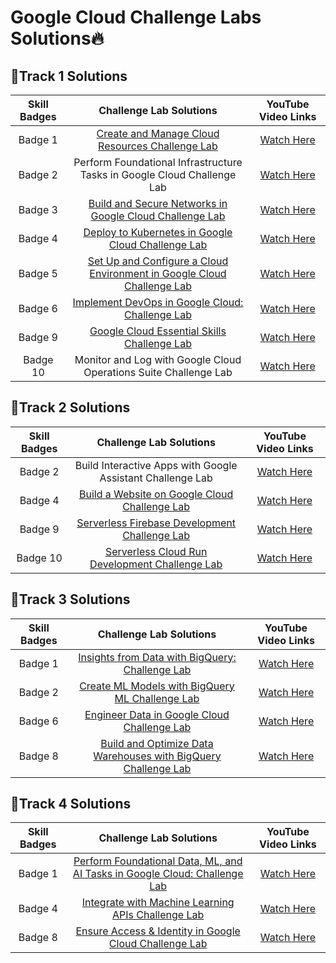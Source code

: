 # Google Cloud Challenge Labs Solutions🔥

## 📌Track 1 Solutions

|  Skill Badges  | Challenge Lab Solutions  |  YouTube Video Links  |
|:--------------:|:------------------------:|:---------------------:|
|  Badge 1  |  [Create and Manage Cloud Resources Challenge Lab](https://github.com/kishanrajput23/Google-Cloud-Challenge-Labs/blob/main/Create%20and%20Manage%20Cloud%20Resources%20Challenge%20Lab.txt)  |  [Watch Here](https://www.youtube.com/watch?v=-HqWZetKL-4)  |
|  Badge 2  |  Perform Foundational Infrastructure Tasks in Google Cloud Challenge Lab  |  [Watch Here](https://cutt.ly/PHA95O3)  |
|  Badge 3  |  [Build and Secure Networks in Google Cloud Challenge Lab](https://github.com/kishanrajput23/Google-Cloud-Challenge-Labs/blob/main/Build%20and%20Secure%20Networks%20in%20Google%20Cloud%20Challenge%20Lab.txt)  |  [Watch Here](https://www.youtube.com/watch?v=LacQs_lHZPY)  |
|  Badge 4  |  [Deploy to Kubernetes in Google Cloud Challenge Lab](https://github.com/kishanrajput23/Google-Cloud-Challenge-Labs/blob/main/Deploy%20to%20Kubernetes%20in%20Google%20Cloud%20Challenge%20Lab.txt)  |  [Watch Here](https://www.youtube.com/watch?v=7w8uKwVNBo8)  |
|  Badge 5  |  [Set Up and Configure a Cloud Environment in Google Cloud Challenge Lab](https://github.com/kishanrajput23/Google-Cloud-Challenge-Labs/blob/main/Set%20Up%20and%20Configure%20a%20Cloud%20Environment%20in%20Google%20Cloud%20Challenge%20Lab.txt)  |  [Watch Here](https://www.youtube.com/watch?v=UN4vI0zFRa0)  |
|  Badge 6  |  [Implement DevOps in Google Cloud: Challenge Lab](https://github.com/kishanrajput23/Google-Cloud-Challenge-Labs/blob/main/Implement%20DevOps%20in%20Google%20Cloud:%20Challenge%20Lab.txt)  |  [Watch Here](https://cutt.ly/QHA9gHB)  |
|  Badge 9  |  [Google Cloud Essential Skills Challenge Lab](https://github.com/kishanrajput23/Google-Cloud-Challenge-Labs/blob/main/Google%20Cloud%20Essential%20Skills%20Challenge%20Lab.txt)  |  [Watch Here](https://cutt.ly/4HA8acA)  |
|  Badge 10  |  Monitor and Log with Google Cloud Operations Suite Challenge Lab  |  [Watch Here](https://cutt.ly/lHGQoX1)  |

## 📌Track 2 Solutions

|  Skill Badges  | Challenge Lab Solutions  |  YouTube Video Links  |
|:--------------:|:------------------------:|:---------------------:|
|  Badge 2  |  Build Interactive Apps with Google Assistant Challenge Lab  |  [Watch Here](https://cutt.ly/AHA3AYz)  |
|  Badge 4  |  [Build a Website on Google Cloud Challenge Lab](https://github.com/kishanrajput23/Google-Cloud-Challenge-Labs/blob/main/Build%20a%20Website%20on%20Google%20Cloud:%20Challenge%20Lab.md)  |  [Watch Here](https://cutt.ly/8HJWWH3)  |
|  Badge 9  |  [Serverless Firebase Development Challenge Lab](https://github.com/kishanrajput23/Google-Cloud-Challenge-Labs/blob/main/Serverless%20Firebase%20Development%20Challenge%20Lab.md)  |  [Watch Here](https://cutt.ly/OHGJgbz)  |
|  Badge 10  |  [Serverless Cloud Run Development Challenge Lab](https://github.com/kishanrajput23/Google-Cloud-Challenge-Labs/blob/main/Serverless%20Cloud%20Run%20Development%20Challenge%20Lab.md)  |  [Watch Here](https://cutt.ly/oHGJL0M)  |

## 📌Track 3 Solutions

|  Skill Badges  | Challenge Lab Solutions  |  YouTube Video Links  |
|:--------------:|:------------------------:|:---------------------:|
|  Badge 1  |  [Insights from Data with BigQuery: Challenge Lab](https://github.com/kishanrajput23/Google-Cloud-Challenge-Labs/blob/main/Insights%20from%20Data%20with%20BigQuery%20Challenge%20Lab.md)  |  [Watch Here](https://cutt.ly/UH0bps5)  |
|  Badge 2  |  [Create ML Models with BigQuery ML Challenge Lab](https://github.com/kishanrajput23/Google-Cloud-Challenge-Labs/blob/main/Create%20ML%20Models%20with%20BigQuery%20ML%20Challenge%20Lab.md)  |  [Watch Here](https://cutt.ly/0H0bkQA)  |
|  Badge 6  |  [Engineer Data in Google Cloud Challenge Lab](https://github.com/kishanrajput23/Google-Cloud-Challenge-Labs/blob/main/Engineer%20Data%20in%20Google%20Cloud%20Challenge%20Lab.md)  |  [Watch Here](https://cutt.ly/DH0bm7c)  |
|  Badge 8  |  [Build and Optimize Data Warehouses with BigQuery Challenge Lab](https://github.com/kishanrajput23/Google-Cloud-Challenge-Labs/blob/main/Build%20and%20Optimize%20Data%20Warehouses%20with%20BigQuery%20Challenge%20Lab.md)  |  [Watch Here](https://cutt.ly/jH0bYnW)  |

## 📌Track 4 Solutions

|  Skill Badges  | Challenge Lab Solutions  |  YouTube Video Links  |
|:--------------:|:------------------------:|:---------------------:|
|  Badge 1  |  [Perform Foundational Data, ML, and AI Tasks in Google Cloud: Challenge Lab](https://github.com/kishanrajput23/Google-Cloud-Challenge-Labs/blob/main/Perform%20Foundational%20Data%2C%20ML%2C%20and%20AI%20Tasks%20in%20Google%20Cloud%20Challenge%20Lab.md)  |  [Watch Here](https://cutt.ly/xH6QW62)  |
|  Badge 4  |  [Integrate with Machine Learning APIs Challenge Lab](https://github.com/kishanrajput23/Google-Cloud-Challenge-Labs/blob/main/Integrate%20with%20Machine%20Learning%20APIs%20Challenge%20Lab.md)  |  [Watch Here](https://cutt.ly/mH6QO4b)  |
|  Badge 8  |  [Ensure Access & Identity in Google Cloud Challenge Lab](https://github.com/kishanrajput23/Google-Cloud-Challenge-Labs/blob/main/Ensure%20Access%20%26%20Identity%20in%20Google%20Cloud%20Challenge%20Lab.md)  |  [Watch Here](https://cutt.ly/OH6QGPv)  |














